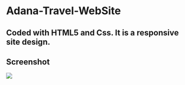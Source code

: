 <h1> Adana-Travel-WebSite </h1>

<h2> Coded with HTML5 and Css. It is a responsive site design. </h2>

<h2> Screenshot </h2>

![](adana.gif)




